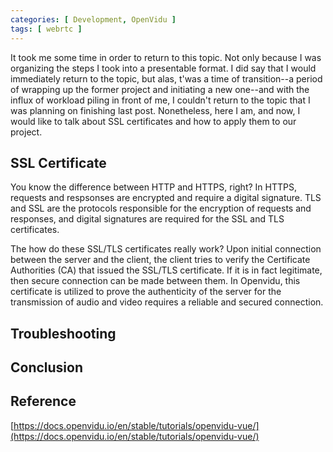 ```yaml
---
categories: [ Development, OpenVidu ]
tags: [ webrtc ] 
---
```

It took me some time in order to return to this topic. Not only because I was organizing the steps I took into a presentable format. I did say that I would immediately return to the topic, but alas, t'was a time of transition--a period of wrapping up the former project and initiating a new one--and with the influx of workload piling in front of me, I couldn't return to the topic that I was planning on finishing last post. Nonetheless, here I am, and now, I would like to talk about SSL certificates and how to apply them to our project.
## SSL Certificate
You know the difference between HTTP and HTTPS, right? In HTTPS, requests and respsonses are encrypted and require a digital signature. TLS and SSL are the protocols responsible for the encryption of requests and responses, and digital signatures are required for the SSL and TLS certificates.

The how do these SSL/TLS certificates really work? Upon initial connection between the server and the client, the client tries to verify the Certificate Authorities (CA) that issued the SSL/TLS certificate. If it is in fact legitimate, then secure connection can be made between them. In Openvidu, this certificate is utilized to prove the authenticity of the server for the transmission of audio and video requires a reliable and secured connection.


## Troubleshooting


## Conclusion 


## Reference
[https://docs.openvidu.io/en/stable/tutorials/openvidu-vue/](https://docs.openvidu.io/en/stable/tutorials/openvidu-vue/)



